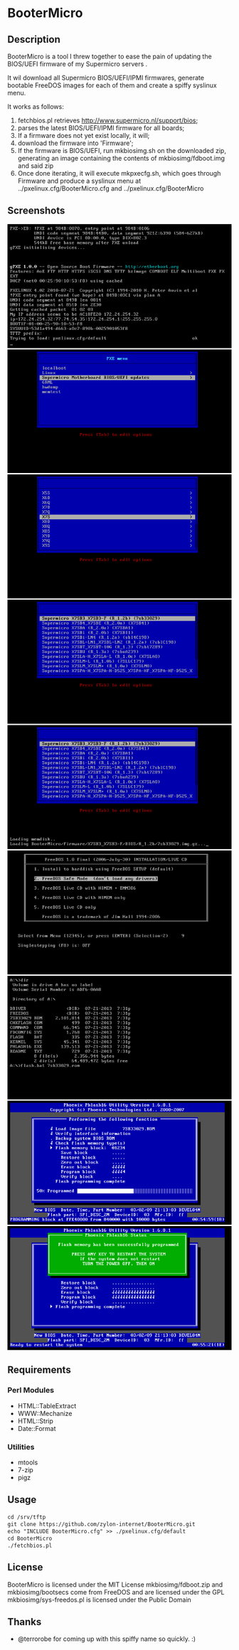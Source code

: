 # BooterMicro

## Description

BooterMicro is a tool I threw together to ease the pain of updating the BIOS/UEFI firmware of my Supermicro servers
.

It wil download all Supermicro BIOS/UEFI/IPMI firmwares, generate bootable FreeDOS images for each of them and create a spiffy syslinux menu.

It works as follows:

1. fetchbios.pl retrieves http://www.supermicro.nl/support/bios;
2. parses the latest BIOS/UEFI/IPMI firmware for all boards;
3. If a firmware does not yet exist locally, it will;
4. download the firmware into 'Firmware';
5. If the firmware is BIOS/UEFI, run mkbiosimg.sh on the downloaded zip,
   generating an image containing the contents of mkbiosimg/fdboot.img and said zip
6. Once done iterating, it will execute mkpxecfg.sh, which goes through Firmware and produce a syslinux menu at ../pxelinux.cfg/BooterMicro.cfg and ../pxelinux.cfg/BooterMicro

## Screenshots

![Screenshot 1](/img/bootermicro1.png)
![Screenshot 2](/img/bootermicro2.png)
![Screenshot 3](/img/bootermicro3.png)
![Screenshot 4](/img/bootermicro4.png)
![Screenshot 5](/img/bootermicro5.png)
![Screenshot 6](/img/bootermicro6.png)
![Screenshot 7](/img/bootermicro7.png)
![Screenshot 8](/img/bootermicro8.png)
![Screenshot 9](/img/bootermicro9.png)

## Requirements

### Perl Modules

- HTML::TableExtract
- WWW::Mechanize
- HTML::Strip
- Date::Format

### Utilities

- mtools
- 7-zip
- pigz

## Usage

```
cd /srv/tftp
git clone https://github.com/zylon-internet/BooterMicro.git
echo "INCLUDE BooterMicro.cfg" >> ./pxelinux.cfg/default
cd BooterMicro
./fetchbios.pl
```

## License

BooterMicro is licensed under the MIT License
mkbiosimg/fdboot.zip and mkbiosimg/bootsecs come from FreeDOS and are licensed under the GPL
mkbiosimg/sys-freedos.pl is licensed under the Public Domain
 
## Thanks

- @terrorobe for coming up with this spiffy name so quickly. :)
